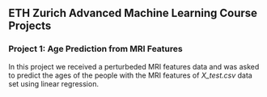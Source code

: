 ## ETH Zurich Advanced Machine Learning Course Projects
### Project 1: Age Prediction from MRI Features
In this project we received a perturbeded MRI features data and was asked to predict the ages of the people with the MRI features of _X_test.csv_ data set using linear regression.

